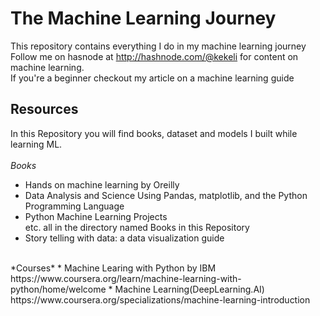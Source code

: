 # The Machine Learning Journey
This repository contains everything I do in my machine learning journey<br>
Follow me on hasnode at http://hashnode.com/@kekeli for content on machine learning.<br>
If you're a beginner checkout my article on a machine learning guide   <br>
## Resources
In this Repository you will find books, dataset and models I built while learning ML.<br>
<br>
*Books*
* Hands on machine learning by Oreilly
* Data Analysis and Science Using Pandas, matplotlib, and the Python Programming Language
* Python Machine Learning Projects <br>
etc. all in the directory named Books in this Repository
* Story telling with data: a data visualization guide
<br>
*Courses*
* Machine Learing with Python by IBM https://www.coursera.org/learn/machine-learning-with-python/home/welcome 
* Machine Learning(DeepLearning.AI) https://www.coursera.org/specializations/machine-learning-introduction
<br>


